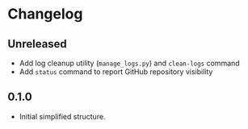 # Changelog
## Unreleased
- Add log cleanup utility (`manage_logs.py`) and `clean-logs` command
- Add `status` command to report GitHub repository visibility

## 0.1.0
- Initial simplified structure.
